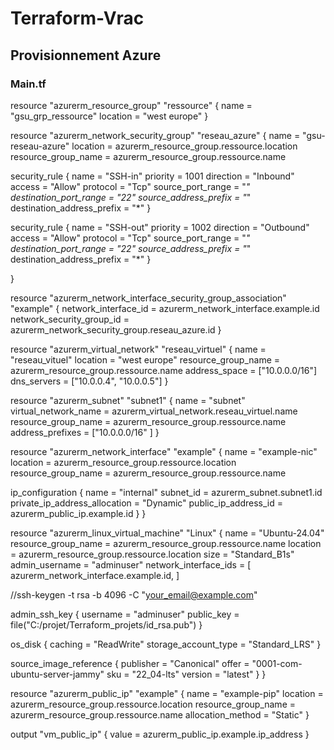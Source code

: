 # Terraform-Vrac

## Provisionnement Azure

### Main.tf

resource "azurerm_resource_group" "ressource" {
  name     = "gsu_grp_ressource"
  location = "west europe"
}

resource "azurerm_network_security_group" "reseau_azure" {
  name                = "gsu-reseau-azure"
  location            = azurerm_resource_group.ressource.location
  resource_group_name = azurerm_resource_group.ressource.name

security_rule {
    name                       = "SSH-in"
    priority                   = 1001
    direction                  = "Inbound"
    access                     = "Allow"
    protocol                   = "Tcp"
    source_port_range          = "*"
    destination_port_range     = "22"
    source_address_prefix      = "*"
    destination_address_prefix = "*"
  }

security_rule {
    name                       = "SSH-out"
    priority                   = 1002
    direction                  = "Outbound"
    access                     = "Allow"
    protocol                   = "Tcp"
    source_port_range          = "*"
    destination_port_range     = "22"
    source_address_prefix      = "*"
    destination_address_prefix = "*"
  }

}

resource "azurerm_network_interface_security_group_association" "example" {
  network_interface_id      = azurerm_network_interface.example.id
  network_security_group_id = azurerm_network_security_group.reseau_azure.id
}

resource "azurerm_virtual_network" "reseau_virtuel" {
  name                = "reseau_vituel"
  location            = "west europe"
  resource_group_name = azurerm_resource_group.ressource.name
  address_space       = ["10.0.0.0/16"]
  dns_servers         = ["10.0.0.4", "10.0.0.5"]
}

resource "azurerm_subnet" "subnet1" {
  name = "subnet"
  virtual_network_name = azurerm_virtual_network.reseau_virtuel.name
  resource_group_name = azurerm_resource_group.ressource.name
  address_prefixes = ["10.0.0.0/16"  ]
}

resource "azurerm_network_interface" "example" {
  name                = "example-nic"
  location            = azurerm_resource_group.ressource.location
  resource_group_name = azurerm_resource_group.ressource.name

  ip_configuration {
    name                          = "internal"
    subnet_id                     = azurerm_subnet.subnet1.id
    private_ip_address_allocation = "Dynamic"
    public_ip_address_id          = azurerm_public_ip.example.id
  }
}

resource "azurerm_linux_virtual_machine" "Linux" {
  name                = "Ubuntu-24.04"
  resource_group_name = azurerm_resource_group.ressource.name
  location            = azurerm_resource_group.ressource.location
  size                = "Standard_B1s"
  admin_username      = "adminuser"
  network_interface_ids = [
    azurerm_network_interface.example.id,
  ]

//ssh-keygen -t rsa -b 4096 -C "<your_email@example.com>"

  admin_ssh_key {
    username   = "adminuser"
    public_key = file("C:/projet/Terraform_projets/id_rsa.pub")
  }

  os_disk {
    caching              = "ReadWrite"
    storage_account_type = "Standard_LRS"
  }

  source_image_reference {
    publisher = "Canonical"
    offer     = "0001-com-ubuntu-server-jammy"
    sku       = "22_04-lts"
    version   = "latest"
  }
}

resource "azurerm_public_ip" "example" {
  name                = "example-pip"
  location            = azurerm_resource_group.ressource.location
  resource_group_name = azurerm_resource_group.ressource.name
  allocation_method   = "Static"
}

output "vm_public_ip" {
  value = azurerm_public_ip.example.ip_address
}
